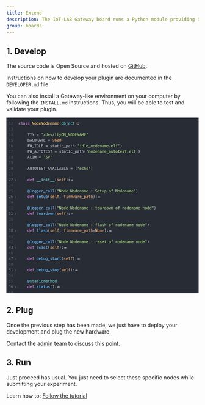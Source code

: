 ```yaml
---
title: Extend
description: The IoT-LAB Gateway board runs a Python module providing Open Node management. Its implementation is based on a system of plugin. Thus, if you want to add support for a new node, you just have to write a specific file to interface with the application.
group: boards
---
```

## 1. Develop

The source code is Open Source and hosted on [GitHub](https://github.com/iot-lab/iot-lab-gateway/).

Instructions on how to develop your plugin are documented in the <code>DEVELOPER.md</code> file.

You can also install a Gateway-like environment on your computer by following the <code>INSTALL.md</code> instructions. Thus, you will be able to test and validate your plugin.

![Develop Open Node Class](/assets/images/docs/boards-extend.png)

## 2. Plug

Once the previous step has been made, we just have to deploy your development and plug the new hardware.

Contact the [admin](mailto:admin@iot-lab.info) team to discuss this point.

## 3. Run
Just proceed has usual. You just need to select these specific nodes while submitting your experiment.

Learn how to: [Follow the tutorial](#)
